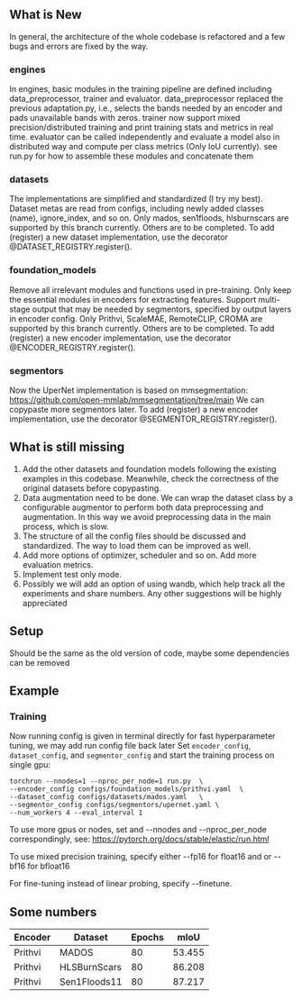 ## What is New
In general, the architecture of the whole codebase is refactored and a few bugs and errors are fixed by the way.


### engines
In engines, basic modules in the training pipeline are defined including data_preprocessor, trainer and evaluator.
data_preprocessor replaced the previous adaptation.py, i.e., selects the bands needed by an encoder and pads unavailable bands with zeros.
trainer now support mixed precision/distributed training and print training stats and metrics in real time.
evaluator can be called independently and evaluate a model also in distributed way and compute per class metrics (Only IoU currently).
see run.py for how to assemble these modules and concatenate them


### datasets
The implementations are simplified and standardized (I try my best).
Dataset metas are read from configs, including newly added classes (name), ignore_index, and so on.
Only mados, sen1floods, hlsburnscars are supported by this branch currently. Others are to be completed.
To add (register) a new dataset implementation, use the decorator @DATASET_REGISTRY.register().

### foundation_models
Remove all irrelevant modules and functions used in pre-training. Only keep the essential modules in encoders for extracting features.
Support multi-stage output that may be needed by segmentors, specified by output layers in encoder config.
Only Prithvi, ScaleMAE, RemoteCLIP, CROMA are supported by this branch currently. Others are to be completed.
To add (register) a new encoder implementation, use the decorator @ENCODER_REGISTRY.register().

### segmentors
Now the UperNet implementation is based on mmsegmentation: https://github.com/open-mmlab/mmsegmentation/tree/main
We can copypaste more segmentors later.
To add (register) a new encoder implementation, use the decorator @SEGMENTOR_REGISTRY.register().

## What is still missing
1. Add the other datasets and foundation models following the existing examples in this codebase. Meanwhile, check the correctness of the original datasets before copypasting. 
2. Data augmentation need to be done. We can wrap the dataset class by a configurable augmentor to perform both data preprocessing and augmentation. In this way we avoid preprocessing data in the main process, which is slow.
3. The structure of all the config files should be discussed and standardized. The way to load them can be improved as well.
4. Add more options of optimizer, scheduler and so on. Add more evaluation metrics.  
5. Implement test only mode.
6. Possibly we will add an option of using wandb, which help track all the experiments and share numbers.
Any other suggestions will be highly appreciated


## Setup
Should be the same as the old version of code, maybe some dependencies can be removed


## Example
### Training
Now running config is given in terminal directly for fast hyperparameter tuning, we may add run config file back later
Set `encoder_config`, `dataset_config`, and  `segmentor_config` and start the training process on single gpu:
```
torchrun --nnodes=1 --nproc_per_node=1 run.py  \
--encoder_config configs/foundation_models/prithvi.yaml  \
--dataset_config configs/datasets/mados.yaml   \
--segmentor_config configs/segmentors/upernet.yaml \
--num_workers 4 --eval_interval 1
```

To use more gpus or nodes, set and --nnodes and --nproc_per_node correspondingly, see:
https://pytorch.org/docs/stable/elastic/run.html

To use mixed precision training, specify either --fp16 for float16 and or --bf16 for bfloat16

For fine-tuning instead of linear probing, specify --finetune.

## Some numbers

| Encoder | Dataset      | Epochs | mIoU   |
|---------|--------------|--------|--------|
| Prithvi | MADOS        | 80     | 53.455 |
| Prithvi | HLSBurnScars | 80     | 86.208 |
| Prithvi | Sen1Floods11 | 80     | 87.217 |


